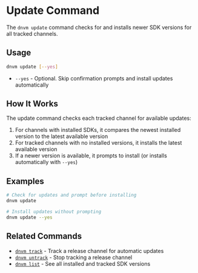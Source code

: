 # Update Command

The `dnvm update` command checks for and installs newer SDK versions for all tracked channels.

## Usage

```bash
dnvm update [--yes]
```

- `--yes` - Optional. Skip confirmation prompts and install updates automatically

## How It Works

The update command checks each tracked channel for available updates:

1. For channels with installed SDKs, it compares the newest installed version to the latest available version
2. For tracked channels with no installed versions, it installs the latest available version
3. If a newer version is available, it prompts to install (or installs automatically with `--yes`)

## Examples

```bash
# Check for updates and prompt before installing
dnvm update

# Install updates without prompting
dnvm update --yes
```

## Related Commands

- [`dnvm track`](../README.md) - Track a release channel for automatic updates
- [`dnvm untrack`](../README.md) - Stop tracking a release channel
- [`dnvm list`](../README.md) - See all installed and tracked SDK versions

